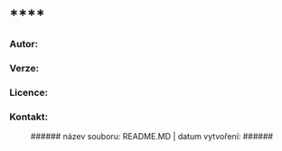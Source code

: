 
# **** #
###   ###
###  **Autor:** ###
  
      
### **Verze:** ###
  
      
###  **Licence:** ###
  
      
### **Kontakt:** ###
  

<p style="text-align: center;">
  ###### název souboru: README.MD | datum vytvoření:  ######
</p>